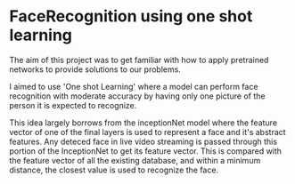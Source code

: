 # FaceRecognition using one shot learning

The aim of this project was to get familiar with how to apply pretrained networks to provide solutions to our problems.

I aimed to use 'One shot Learning' where a model can perform face recognition with moderate accuracy by having only one picture of the person it is expected to recognize.

This idea largely borrows from the inceptionNet model where the feature vector of one of the final layers is used to represent a face and it's abstract features. 
Any deteced face in live video streaming is passed through this portion of the InceptionNet to get its feature vector. This is compared with the feature vector of all the existing database, and within a minimum distance, the closest value is used to recognize the face.
